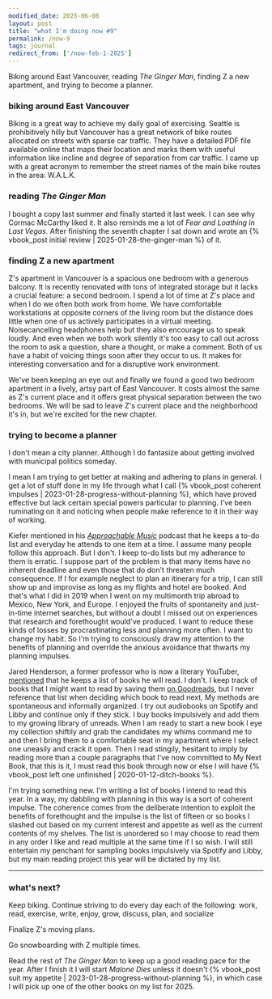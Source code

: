 ```yaml
---
modified_date: 2025-06-08
layout: post
title: "what I'm doing now #9"
permalink: /now-9
tags: journal
redirect_from: ['/now-feb-1-2025']
---
```


Biking around East Vancouver, reading _The Ginger Man_, finding Z a new apartment, and trying to become a planner.
<!--more-->

### biking around East Vancouver

Biking is a great way to achieve my daily goal of exercising.
Seattle is prohibitively hilly but Vancouver has a great network of bike routes allocated on streets with sparse car traffic.
They have a detailed PDF file available online that maps their location and marks them with useful information like incline and degree of separation from car traffic.
I came up with a great acronym to remember the street names of the main bike routes in the area: W.A.L.K.

### reading _The Ginger Man_

I bought a copy last summer and finally started it last week.
I can see why Cormac McCarthy liked it.
It also reminds me a lot of _Fear and Loathing in Last Vegas_.
After finishing the seventh chapter I sat down and wrote an {% vbook_post initial review | 2025-01-28-the-ginger-man %} of it.

### finding Z a new apartment

Z's apartment in Vancouver is a spacious one bedroom with a generous balcony.
It is recently renovated with tons of integrated storage but it lacks a crucial feature: a second bedroom.
I spend a lot of time at Z's place and when I do we often both work from home.
We have comfortable workstations at opposite corners of the living room but the distance does little when one of us actively participates in a virtual meeting.
Noisecancelling headphones help but they also encourage us to speak loudly.
And even when we both work silently it's too easy to call out across the room to ask a question, share a thought, or make a comment.
Both of us have a habit of voicing things soon after they occur to us.
It makes for interesting conversation and for a disruptive work environment.

We've been keeping an eye out and finally we found a good two bedroom apartment in a lively, artsy part of East Vancouver.
It costs almost the same as Z's current place and it offers great physical separation between the two bedrooms.
We will be sad to leave Z's current place and the neighborhood it's in, but we're excited for the new chapter.

### trying to become a planner

I don't mean a city planner.
Although I do fantasize about getting involved with municipal politics someday.

I mean I am trying to get better at making and adhering to plans in general.
I get a lot of stuff done in my life through what I call {% vbook_post coherent impulses | 2023-01-28-progress-without-planning %}, which have proved effective but lack certain special powers particular to planning.
I've been ruminating on it and noticing when people make reference to it in their way of working.

Kiefer mentioned in his [_Approachable Music_](https://open.spotify.com/show/2d0fpifQoLn230QaGjrW7w?si=c4dc3ff353e74c77) podcast that he keeps a to-do list and everyday he attends to one item at a time.
I assume many people follow this approach.
But I don't.
I keep to-do lists but my adherance to them is erratic.
I suppose part of the problem is that many items have no inherent deadline and even those that do don't threaten much consequence.
If I for example neglect to plan an itinerary for a trip, I can still show up and improvise as long as my flights and hotel are booked.
And that's what I did in 2019 when I went on my multimonth trip abroad to Mexico, New York, and Europe.
I enjoyed the fruits of spontaneity and just-in-time internet searches, but without a doubt I missed out on experiences that research and forethought would've produced.
I want to reduce these kinds of losses by procrastinating less and planning more often.
I want to change my habit.
So I'm trying to consciously draw my attention to the benefits of planning and override the anxious avoidance that thwarts my planning impulses.

Jared Henderson, a former professor who is now a literary YouTuber, [mentioned](https://youtu.be/5rrJ6RReYnA?si=sHhJhHoCTYPCjJfk) that he keeps a list of books he will read.
I don't.
I keep track of books that I might want to read by saving them [on Goodreads](https://www.goodreads.com/review/list/57048915), but I never reference that list when deciding which book to read next.
My methods are spontaneous and informally organized.
I try out audiobooks on Spotify and Libby and continue only if they stick.
I buy books impulsively and add them to my growing library of unreads.
When I am ready to start a new book I eye my collection shiftily and grab the candidates my whims command me to and then I bring them to a comfortable seat in my apartment where I select one uneasily and crack it open.
Then I read stingily, hesitant to imply by reading more than a couple paragraphs that I've now committed to My Next Book, that this is it, I must read this book through now or else I will have {% vbook_post left one unfinished | 2020-01-12-ditch-books %}.

I'm trying something new.
I'm writing a list of books I intend to read this year.
In a way, my dabbling with planning in this way is a sort of coherent impulse.
The coherence comes from the deliberate intention to exploit the benefits of forethought and the impulse is the list of fifteen or so books I slashed out based on my current interest and appetite as well as the current contents of my shelves.
The list is unordered so I may choose to read them in any order I like and read multiple at the same time if I so wish.
I will still entertain my penchant for sampling books impulsively via Spotify and Libby, but my main reading project this year will be dictated by my list.

---

### what's next?

Keep biking.
Continue striving to do every day each of the following: work, read, exercise, write, enjoy, grow, discuss, plan, and socialize

Finalize Z's moving plans.

Go snowboarding with Z multiple times.

Read the rest of _The Ginger Man_ to keep up a good reading pace for the year.
After I finish it I will start _Malone Dies_ unless it doesn't {% vbook_post suit my appetite | 2023-01-28-progress-without-planning %}, in which case I will pick up one of the other books on my list for 2025.
